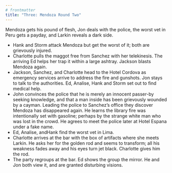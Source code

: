 ```yaml
---
# frontmatter
title: "Three: Mendoza Round Two"
---
```


Mendoza gets his pound of flesh, Jon deals with the police, the worst vet in Peru gets a payday, and Larkin reveals a dark side. 

* Hank and Storm attack Mendoza but get the worst of it; both are grievously injured. 
* Charlotte pulls the maggot free from Sanchez with her telekinesis. The arriving Ed helps her trap it within a large ashtray. Jackson blasts Mendoza again. 
* Jackson, Sanchez, and Charlotte head to the Hotel Cordova as emergency services arrive to address the fire and gunshots. Jon stays to talk to the authorities. Ed, Analise, Hank and Storm set out to find medical help. 
* John convinces the police that he is merely an innocent passer-by seeking knowledge, and that a man inside has been grievously wounded by a cayman. Leading the police to Sanchez’s office they discover Mendoza has disappeared again. He learns the library fire was intentionally set with gasoline; perhaps by the strange white man who was lost in the crowd. He agrees to meet the police later at Hotel Espana under a fake name.
* Ed, Analise, andHank find the worst vet in Lima. 
* Charlotte arrives at the bar with the box of artifacts where she meets Larkin. He asks her for the golden rod and seems to transform; all his weakness fades away and his eyes turn jet black. Charlotte gives him the rod. 
* The party regroups at the bar. Ed shows the group the mirror. He and Jon both view it, and are granted disturbing visions. 
